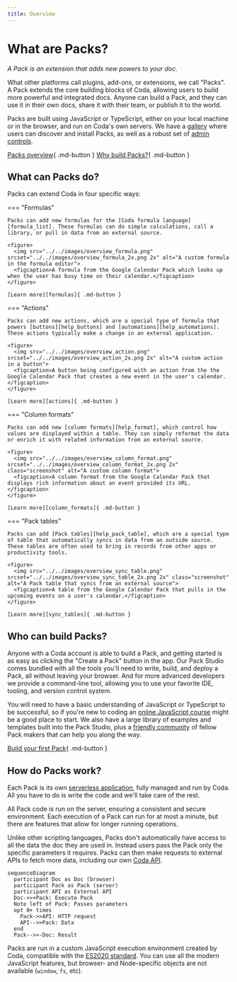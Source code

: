```yaml
---
title: Overview
---
```


# What are Packs?

_A Pack is an extension that adds new powers to your doc._

What other platforms call plugins, add-ons, or extensions, we call "Packs". A Pack extends the core building blocks of Coda, allowing users to build more powerful and integrated docs. Anyone can build a Pack, and they can use it in their own docs, share it with their team, or publish it to the world.

Packs are built using JavaScript or TypeScript, either on your local machine or in the browser, and run on Coda's own servers. We have a [gallery][gallery_packs] where users can discover and install Packs, as well as a robust set of [admin controls][help_admin].

[Packs overview][packs_landing]{ .md-button }
[Why build Packs?][packs_why]{ .md-button }


## What can Packs do?

Packs can extend Coda in four specific ways:

=== "Formulas"

    Packs can add new formulas for the [Coda formula language][formula_list]. These formulas can do simple calculations, call a library, or pull in data from an external source.

    <figure>
      <img src="../../images/overview_formula.png" srcset="../../images/overview_formula_2x.png 2x" alt="A custom formula in the formula editor">
      <figcaption>A formula from the Google Calendar Pack which looks up when the user has busy time on their calendar.</figcaption>
    </figure>

    [Learn more][formulas]{ .md-button }

=== "Actions"

    Packs can add new actions, which are a special type of formula that powers [buttons][help_buttons] and [automations][help_automations]. These actions typically make a change in an external application.

    <figure>
      <img src="../../images/overview_action.png" srcset="../../images/overview_action_2x.png 2x" alt="A custom action in a button">
      <figcaption>A button being configured with an action from the the Google Calendar Pack that creates a new event in the user's calendar.</figcaption>
    </figure>

    [Learn more][actions]{ .md-button }

=== "Column formats"

    Packs can add new [column formats][help_format], which control how values are displayed within a table. They can simply reformat the data or enrich it with related information from an external source.

    <figure>
      <img src="../../images/overview_column_format.png" srcset="../../images/overview_column_format_2x.png 2x" class="screenshot" alt="A custom column format">
      <figcaption>A column format from the Google Calendar Pack that displays rich information about an event provided its URL.</figcaption>
    </figure>

    [Learn more][column_formats]{ .md-button }

=== "Pack tables"

    Packs can add [Pack tables][help_pack_table], which are a special type of table that automatically syncs in data from an outside source. These tables are often used to bring in records from other apps or productivity tools.

    <figure>
      <img src="../../images/overview_sync_table.png" srcset="../../images/overview_sync_table_2x.png 2x" class="screenshot" alt="A Pack table that syncs from an external source">
      <figcaption>A table from the Google Calendar Pack that pulls in the upcoming events on a user's calendar.</figcaption>
    </figure>

    [Learn more][sync_tables]{ .md-button }


## Who can build Packs?

Anyone with a Coda account is able to build a Pack, and getting started is as easy as clicking the "Create a Pack" button in the app. Our Pack Studio comes bundled with all the tools you'll need to write, build, and deploy a Pack, all without leaving your browser. And for more advanced developers we provide a command-line tool, allowing you to use your favorite IDE, tooling, and version control system.

You will need to have a basic understanding of JavaScript or TypeScript to be successful, so if you're new to coding an [online JavaScript course][codecademy] might be a good place to start. We also have a large library of examples and templates built into the Pack Studio, plus a [friendly community][community] of fellow Pack makers that can help you along the way.

[Build your first Pack][quickstart_web]{ .md-button }


## How do Packs work?

Each Pack is its own [serverless application][wikipedia_serverless], fully managed and run by Coda. All you have to do is write the code and we'll take care of the rest.

All Pack code is run on the server, ensuring a consistent and secure environment. Each execution of a Pack can run for at most a minute, but there are features that allow for longer running operations.

Unlike other scripting languages, Packs don't automatically have access to all the data the doc they are used in. Instead users pass the Pack only the specific parameters it requires. Packs can then make requests to external APIs to fetch more data, including our own [Coda API][api].

``` mermaid
sequenceDiagram
  participant Doc as Doc (browser)
  participant Pack as Pack (server)
  participant API as External API
  Doc->>+Pack: Execute Pack
  Note left of Pack: Passes parameters
  opt 0+ times
    Pack->>API: HTTP request
    API-->>Pack: Data
  end
  Pack-->>-Doc: Result
```

Packs are run in a custom JavaScript execution environment created by Coda, compatible with the [ES2020 standard][mdn_ecmascript]. You can use all the modern JavaScript features, but browser- and Node-specific objects are not available (`window`, `fs`, etc).



[packs_landing]: https://coda.io/packs
[packs_why]: https://coda.io/why-build-packs
[gallery_slack]: https://coda.io/packs/slack-1000
[formula_list]: https://coda.io/formulas
[help_buttons]: https://help.coda.io/en/articles/2033889-overview-of-buttons
[help_automations]: https://help.coda.io/en/articles/2423860-automations-in-coda
[help_format]: https://help.coda.io/en/articles/1235680-overview-of-column-formats
[help_pack_table]: https://help.coda.io/en/articles/3213629-using-packs-tables-to-sync-your-data-into-coda
[codecademy]: https://www.codecademy.com/learn/introduction-to-javascript
[community]: https://community.coda.io/c/developers-central/making-packs/15
[quickstart_web]: ../tutorials/get-started/web.md
[quickstart_cli]: ../tutorials/get-started/cli.md
[wikipedia_serverless]: https://en.wikipedia.org/wiki/Serverless_computing
[mdn_ecmascript]: https://developer.mozilla.org/en-US/docs/Web/JavaScript/Language_Resources
[api]: https://coda.io/developers/apis/v1
[formulas]: blocks/formulas.md
[actions]: blocks/actions.md
[column_formats]: blocks/column-formats.md
[sync_tables]: blocks/sync-tables/index.md
[help_admin]: https://help.coda.io/en/articles/5574990-managing-packs-approvals-for-enterprise-admins
[gallery_packs]: https://coda.io/gallery?filter=packs
